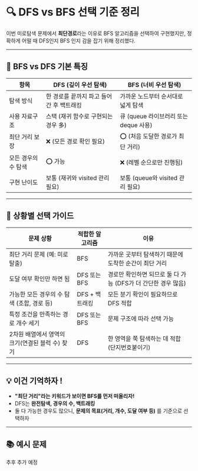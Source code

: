 # 🔍 DFS vs BFS 선택 기준 정리

이번 미로탐색 문제에서 **최단경로**라는 이유로 BFS 알고리즘을 선택하여 구현했지만, 정확하게 어떨 때 DFS인지 BFS 인지 감을 잡기 위해 정리했다.

---

## 📌 BFS vs DFS 기본 특징

| 항목       | DFS (깊이 우선 탐색)                      | BFS (너비 우선 탐색)                      |
|------------|--------------------------------------------|--------------------------------------------|
| 탐색 방식  | 한 경로를 끝까지 파고 들어간 후 백트래킹  | 가까운 노드부터 순서대로 넓게 탐색        |
| 사용 자료구조 | 스택 (재귀 함수로 구현되는 경우 多)      | 큐 (queue 라이브러리 또는 deque 사용)      |
| 최단 거리 보장 | ❌ (모든 경로 확인 필요)                | ⭕ (처음 도달한 경로가 최단 거리)         |
| 모든 경우의 수 탐색 | ⭕ 가능                              | ❌ (레벨 순으로만 진행됨)                |
| 구현 난이도 | 보통 (재귀와 visited 관리 필요)          | 보통 (queue와 visited 관리 필요)          |

---

## 🎯 상황별 선택 가이드

| 문제 상황 | 적합한 알고리즘 | 이유 |
|------------|------------------|------|
| 최단 거리 문제 (예: 미로 탈출) | BFS | 가까운 곳부터 탐색하기 때문에 도착한 순간이 최단 거리 |
| 도달 여부 확인만 하면 됨 | DFS 또는 BFS | 경로만 확인하면 되므로 둘 다 가능 (DFS가 더 간단한 경우 많음) |
| 가능한 모든 경우의 수 탐색 (조합, 경로 등) | DFS + 백트래킹 | 모든 분기 확인이 필요하므로 DFS 적합 |
| 특정 조건을 만족하는 경로 개수 세기 | DFS 또는 BFS | 문제 구조에 따라 선택 가능 |
| 2차원 배열에서 영역의 크기(연결된 블럭 수) 찾기 | DFS | 한 영역을 쭉 탐색하는 데 적합 (단지번호붙이기) |

---

## 💡 이건 기억하자 !

- **"최단 거리"라는 키워드가 보이면 BFS를 먼저 떠올리자!**
- DFS는 **완전탐색, 경우의 수, 백트래킹**
- 둘 다 가능한 경우도 많으니, **문제의 목표(거리, 개수, 도달 여부 등)** 를 기준으로 선택하자

---

## 📚 예시 문제
추후 추가 예정
<!--
| 문제명 | 플랫폼 | 유형 | 알고리즘 |
|--------|--------|------|-----------|
| 단지번호붙이기 | BOJ 2667 | 영역 크기 세기 | DFS |
| 타겟 넘버 | PGS | 경우의 수 | DFS (or BFS) |
| 미로 탐색 | BOJ 2178 | 최단 거리 | BFS |
| 숨바꼭질 | BOJ 1697 | 최단 거리 | BFS |
-->